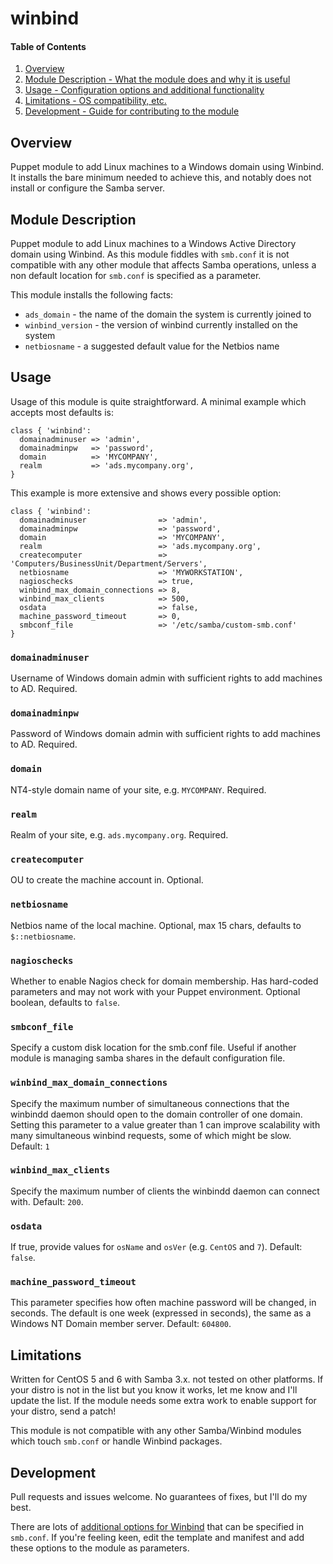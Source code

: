 # winbind

#### Table of Contents

1. [Overview](#overview)
2. [Module Description - What the module does and why it is useful](#module-description)
3. [Usage - Configuration options and additional functionality](#usage)
4. [Limitations - OS compatibility, etc.](#limitations)
5. [Development - Guide for contributing to the module](#development)

## Overview

Puppet module to add Linux machines to a Windows domain using Winbind. It installs the
bare minimum needed to achieve this, and notably does not install or configure the Samba
server.

## Module Description

Puppet module to add Linux machines to a Windows Active Directory domain using Winbind.
As this module fiddles with `smb.conf` it is not compatible with any other module
that affects Samba operations, unless a non default location for `smb.conf` is specified as 
a parameter.

This module installs the following facts:

 * `ads_domain` - the name of the domain the system is currently joined to
 * `winbind_version` - the version of winbind currently installed on the system
 * `netbiosname` - a suggested default value for the Netbios name

## Usage

Usage of this module is quite straightforward. A minimal example which accepts most
defaults is:

```puppet
class { 'winbind':
  domainadminuser => 'admin',
  domainadminpw   => 'password',
  domain          => 'MYCOMPANY',
  realm           => 'ads.mycompany.org',
}
```

This example is more extensive and shows every possible option:

```puppet
class { 'winbind':
  domainadminuser                => 'admin',
  domainadminpw                  => 'password',
  domain                         => 'MYCOMPANY',
  realm                          => 'ads.mycompany.org',
  createcomputer                 => 'Computers/BusinessUnit/Department/Servers',
  netbiosname                    => 'MYWORKSTATION',
  nagioschecks                   => true,
  winbind_max_domain_connections => 8,
  winbind_max_clients            => 500,
  osdata                         => false,
  machine_password_timeout       => 0,
  smbconf_file                   => '/etc/samba/custom-smb.conf'
}
```

### `domainadminuser`

Username of Windows domain admin with sufficient rights to add machines to AD. Required.

### `domainadminpw`

Password of Windows domain admin with sufficient rights to add machines to AD. Required.

### `domain`

NT4-style domain name of your site, e.g. `MYCOMPANY`. Required.

### `realm`

Realm of your site, e.g. `ads.mycompany.org`. Required.

### `createcomputer`

OU to create the machine account in. Optional.

### `netbiosname`

Netbios name of the local machine. Optional, max 15 chars, defaults to `$::netbiosname`.

### `nagioschecks`

Whether to enable Nagios check for domain membership. Has hard-coded parameters and may
not work with your Puppet environment. Optional boolean, defaults to `false`.

### `smbconf_file`

Specify a custom disk location for the smb.conf file. Useful if another module is managing
samba shares in the default configuration file.

### `winbind_max_domain_connections`

Specify the maximum number of simultaneous connections that the winbindd daemon
should open to the domain controller of one domain. Setting this parameter to a
value greater than 1 can improve scalability with many simultaneous winbind requests,
some of which might be slow. Default: `1`

### `winbind_max_clients`

Specify the maximum number of clients the winbindd daemon can connect with. Default: `200`.

### `osdata`

If true, provide values for `osName` and `osVer` (e.g. `CentOS` and `7`). Default: `false`.

### `machine_password_timeout`

This parameter specifies how often machine password will be changed, in seconds. The default is one week (expressed in seconds), the same as a Windows NT Domain member server. Default: `604800`.

## Limitations

Written for CentOS 5 and 6 with Samba 3.x. not tested on other platforms. If your distro is not in the list
but you know it works, let me know and I'll update the list. If the module needs some extra
work to enable support for your distro, send a patch!

This module is not compatible with any other Samba/Winbind modules which touch `smb.conf` or
handle Winbind packages.

## Development

Pull requests and issues welcome. No guarantees of fixes, but I'll do my best.

There are lots of [additional options for Winbind](https://www.samba.org/samba/docs/man/manpages/smb.conf.5.html)
that can be specified in `smb.conf`. If you're feeling keen, edit the template and manifest
and add these options to the module as parameters.

